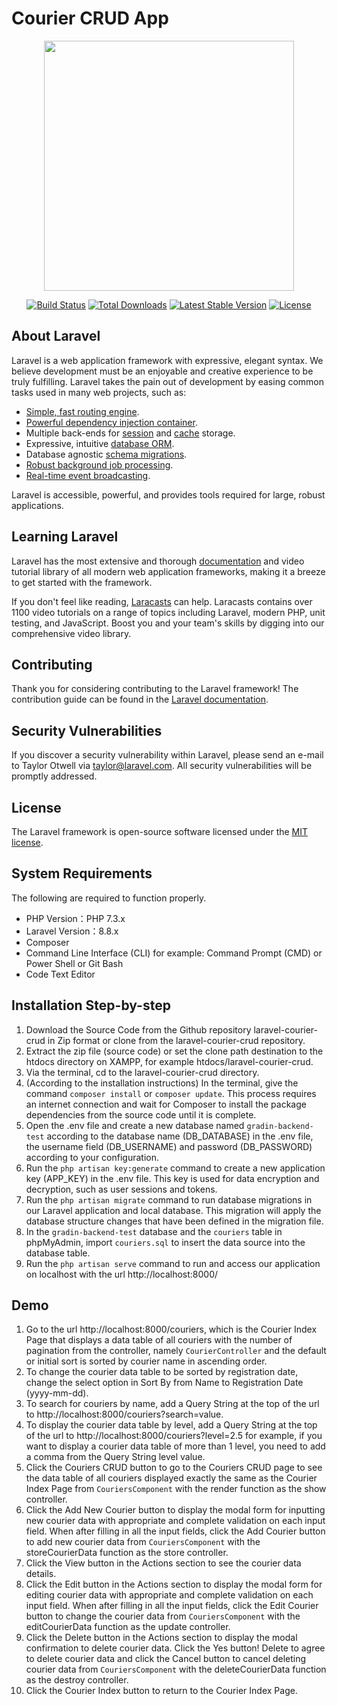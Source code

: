 # Courier CRUD App

<p align="center" dir="auto"><a href="https://laravel.com" rel="nofollow"><img src="https://raw.githubusercontent.com/laravel/art/master/logo-lockup/5%20SVG/2%20CMYK/1%20Full%20Color/laravel-logolockup-cmyk-red.svg" width="400" style="max-width: 100%;"></a></p>

<p align="center">
<a href="https://travis-ci.org/laravel/framework"><img src="https://travis-ci.org/laravel/framework.svg" alt="Build Status"></a>
<a href="https://packagist.org/packages/laravel/framework"><img src="https://poser.pugx.org/laravel/framework/d/total.svg" alt="Total Downloads"></a>
<a href="https://packagist.org/packages/laravel/framework"><img src="https://poser.pugx.org/laravel/framework/v/stable.svg" alt="Latest Stable Version"></a>
<a href="https://packagist.org/packages/laravel/framework"><img src="https://poser.pugx.org/laravel/framework/license.svg" alt="License"></a>
</p>

## About Laravel

Laravel is a web application framework with expressive, elegant syntax. We believe development must be an enjoyable and creative experience to be truly fulfilling. Laravel takes the pain out of development by easing common tasks used in many web projects, such as:

- [Simple, fast routing engine](https://laravel.com/docs/routing).
- [Powerful dependency injection container](https://laravel.com/docs/container).
- Multiple back-ends for [session](https://laravel.com/docs/session) and [cache](https://laravel.com/docs/cache) storage.
- Expressive, intuitive [database ORM](https://laravel.com/docs/eloquent).
- Database agnostic [schema migrations](https://laravel.com/docs/migrations).
- [Robust background job processing](https://laravel.com/docs/queues).
- [Real-time event broadcasting](https://laravel.com/docs/broadcasting).

Laravel is accessible, powerful, and provides tools required for large, robust applications.

## Learning Laravel

Laravel has the most extensive and thorough [documentation](https://laravel.com/docs) and video tutorial library of all modern web application frameworks, making it a breeze to get started with the framework.

If you don't feel like reading, [Laracasts](https://laracasts.com) can help. Laracasts contains over 1100 video tutorials on a range of topics including Laravel, modern PHP, unit testing, and JavaScript. Boost you and your team's skills by digging into our comprehensive video library.

## Contributing

Thank you for considering contributing to the Laravel framework! The contribution guide can be found in the [Laravel documentation](https://laravel.com/docs/contributions).

## Security Vulnerabilities

If you discover a security vulnerability within Laravel, please send an e-mail to Taylor Otwell via [taylor@laravel.com](mailto:taylor@laravel.com). All security vulnerabilities will be promptly addressed.

## License

The Laravel framework is open-source software licensed under the [MIT license](https://opensource.org/licenses/MIT).

## System Requirements

The following are required to function properly.
- PHP Version：PHP 7.3.x
- Laravel Version：8.8.x
- Composer
- Command Line Interface (CLI) for example: Command Prompt (CMD) or Power Shell or Git Bash
- Code Text Editor

## Installation Step-by-step
1. Download the Source Code from the Github repository laravel-courier-crud in Zip format or clone from the laravel-courier-crud repository.
2. Extract the zip file (source code) or set the clone path destination to the htdocs directory on XAMPP, for example htdocs/laravel-courier-crud.
3. Via the terminal, cd to the laravel-courier-crud directory.
4. (According to the installation instructions) In the terminal, give the command `composer install` or `composer update`. This process requires an internet connection and wait for Composer to install the package dependencies from the source code until it is complete.
5. Open the .env file and create a new database named `gradin-backend-test` according to the database name (DB_DATABASE) in the .env file, the username field (DB_USERNAME) and password (DB_PASSWORD) according to your configuration.
6. Run the `php artisan key:generate` command to create a new application key (APP_KEY) in the .env file. This key is used for data encryption and decryption, such as user sessions and tokens.
7. Run the `php artisan migrate` command to run database migrations in our Laravel application and local database. This migration will apply the database structure changes that have been defined in the migration file.
8. In the `gradin-backend-test` database and the `couriers` table in phpMyAdmin, import `couriers.sql` to insert the data source into the database table.
9. Run the `php artisan serve` command to run and access our application on localhost with the url http://localhost:8000/

## Demo
1. Go to the url http://localhost:8000/couriers, which is the Courier Index Page that displays a data table of all couriers with the number of pagination from the controller, namely `CourierController` and the default or initial sort is sorted by courier name in ascending order.
2. To change the courier data table to be sorted by registration date, change the select option in Sort By from Name to Registration Date (yyyy-mm-dd).
3. To search for couriers by name, add a Query String at the top of the url to http://localhost:8000/couriers?search=value.
4. To display the courier data table by level, add a Query String at the top of the url to http://localhost:8000/couriers?level=2.5 for example, if you want to display a courier data table of more than 1 level, you need to add a comma from the Query String level value.
5. Click the Couriers CRUD button to go to the Couriers CRUD page to see the data table of all couriers displayed exactly the same as the Courier Index Page from `CouriersComponent` with the render function as the show controller.
6. Click the Add New Courier button to display the modal form for inputting new courier data with appropriate and complete validation on each input field. When after filling in all the input fields, click the Add Courier button to add new courier data from `CouriersComponent` with the storeCourierData function as the store controller.
7. Click the View button in the Actions section to see the courier data details.
8. Click the Edit button in the Actions section to display the modal form for editing courier data with appropriate and complete validation on each input field. When after filling in all the input fields, click the Edit Courier button to change the courier data from `CouriersComponent` with the editCourierData function as the update controller.
9. Click the Delete button in the Actions section to display the modal confirmation to delete courier data. Click the Yes button! Delete to agree to delete courier data and click the Cancel button to cancel deleting courier data from `CouriersComponent` with the deleteCourierData function as the destroy controller.
10. Click the Courier Index button to return to the Courier Index Page.
